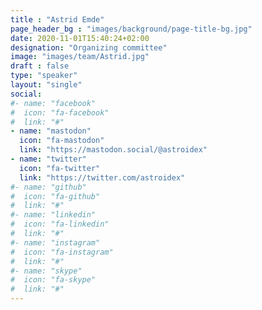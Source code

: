 ```yaml
---
title : "Astrid Emde"
page_header_bg : "images/background/page-title-bg.jpg"
date: 2020-11-01T15:40:24+02:00
designation: "Organizing committee"
image: "images/team/Astrid.jpg"
draft : false
type: "speaker"
layout: "single"
social:
#- name: "facebook"
#  icon: "fa-facebook"
#  link: "#"
- name: "mastodon"
  icon: "fa-mastodon"
  link: "https://mastodon.social/@astroidex"
- name: "twitter"
  icon: "fa-twitter"
  link: "https://twitter.com/astroidex"
#- name: "github"
#  icon: "fa-github"
#  link: "#"
#- name: "linkedin"
#  icon: "fa-linkedin"
#  link: "#"
#- name: "instagram"
#  icon: "fa-instagram"
#  link: "#"
#- name: "skype"
#  icon: "fa-skype"
#  link: "#"
---
```


<add bio text or delete this placeholder>
